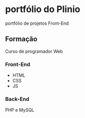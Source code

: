 # portfólio do Plinio
portfólio de projetos Front-End

## Formação
Curso de programador Web

### Front-End
- HTML
- CSS 
- JS

### Back-End
PHP e MySQL
